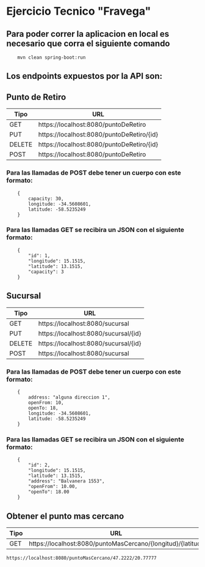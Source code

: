 # Ejercicio Tecnico "Fravega"

## Para poder correr la aplicacion en local es necesario que corra el siguiente comando

```
    mvn clean spring-boot:run
```
## Los endpoints expuestos por la API son:

## Punto de Retiro

| Tipo | URL |
| --- | --- |
| GET | https://localhost:8080/puntoDeRetiro |
| PUT | https://localhost:8080/puntoDeRetiro/{id} |
| DELETE | https://localhost:8080/puntoDeRetiro/{id} |
| POST | https://localhost:8080/puntoDeRetiro |

### Para las llamadas de POST debe tener un cuerpo con este formato:

```
    {
        capacity: 30,
        longitude: -34.5608601,
        latitude: -58.5235249
    }
```
### Para las llamadas GET se recibira un JSON con el siguiente formato:

```
    {
        "id": 1,
        "longitude": 15.1515,
        "latitude": 13.1515,
        "capacity": 3
    }
```

## Sucursal

| Tipo | URL |
| --- | --- |
| GET | https://localhost:8080/sucursal |
| PUT | https://localhost:8080/sucursal/{id} |
| DELETE | https://localhost:8080/sucursal/{id} |
| POST | https://localhost:8080/sucursal |

### Para las llamadas de POST debe tener un cuerpo con este formato:

```
    {
        address: "alguna direccion 1",
        openFrom: 10,
        openTo: 18,
        longitude: -34.5608601,
        latitude: -58.5235249
    }
```

### Para las llamadas GET se recibira un JSON con el siguiente formato:

```
    {
        "id": 2,
        "longitude": 15.1515,
        "latitude": 13.1515,
        "address": "Balvanera 1553",
        "openFrom": 10.00,
        "openTo": 18.00
    }
```


## Obtener el punto mas cercano

| Tipo | URL |
| --- | --- |
| GET | https://localhost:8080/puntoMasCercano/{longitud}/{latitud} |


```
https://localhost:8080/puntoMasCercano/47.2222/20.77777
```
